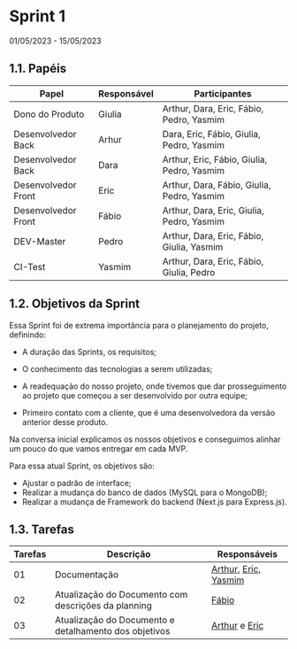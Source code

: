 # Sprint 1
01/05/2023 - 15/05/2023


## 1.1. Papéis
<!-- Papeis que cada membro exerceu durante essa sprint -->
Papel | Responsável | Participantes
----- | ----------- | -------------
Dono do Produto | Giulia | Arthur, Dara, Eric, Fábio, Pedro, Yasmim
Desenvolvedor Back | Arhur | Dara, Eric, Fábio, Giulia, Pedro, Yasmim
Desenvolvedor Back | Dara | Arthur, Eric, Fábio, Giulia, Pedro, Yasmim
Desenvolvedor Front| Eric | Arthur, Dara, Fábio, Giulia, Pedro, Yasmim
Desenvolvedor Front| Fábio | Arthur, Dara, Eric, Giulia, Pedro, Yasmim
DEV-Master| Pedro | Arthur, Dara, Eric, Fábio, Giulia, Yasmim
CI-Test| Yasmim | Arthur, Dara, Eric, Fábio, Giulia, Pedro

## 1.2. Objetivos da Sprint
<!-- descrever de forma geral o objetivo da sprint -->
  Essa Sprint foi de extrema importância para o planejamento do projeto, definindo: 

  - A duração das Sprints, os requisitos;

  - O conhecimento das tecnologias a serem utilizadas;

  - A readequação do nosso projeto, onde tivemos que dar prosseguimento ao projeto que começou a ser desenvolvido por outra equipe;
  - Primeiro contato com a cliente, que é uma  desenvolvedora da versão anterior desse produto. 

Na conversa inicial explicamos os nossos objetivos e conseguimos alinhar um pouco do que vamos entregar em cada MVP.

Para essa atual Sprint, os objetivos são:

-   Ajustar o padrão de interface;
-   Realizar a mudança do banco de dados (MySQL para o MongoDB);
-   Realizar a mudança de Framework do backend (Next.js para Express.js).

## 1.3. Tarefas
<!-- descrever as issues que definimos para essa sprint e alocar um responsavel por ela -->
Tarefas | Descrição | Responsáveis
------ | --------- | -----------
01 | Documentação | [Arthur](https://github.com/Arthrok), [Eric](https://github.com/ericbky), [Yasmim](https://github.com/yaskisoba)|
02 | Atualização do Documento com descrições da planning | [Fábio](https://github.com/fabioaletorres)|
03 | Atualização do Documento e detalhamento dos objetivos | [Arthur](https://github.com/Arthrok) e [Eric](https://github.com/ericbky)|
